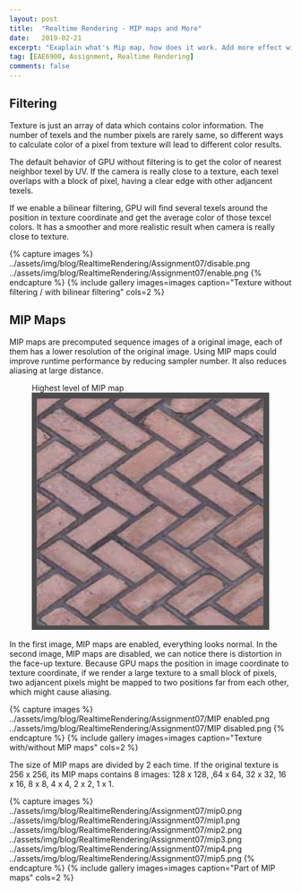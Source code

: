 ```yaml
---
layout: post
title:  "Realtime Rendering - MIP maps and More"
date:   2019-02-21
excerpt: "Exaplain what's Mip map, how does it work. Add more effect with texture UV and alpha value."
tag: [EAE6900, Assignment, Realtime Rendering]
comments: false
---
```


## Filtering
Texture is just an array of data which contains color information. The number of texels and the number pixels are rarely same, so different ways to calculate color of a pixel from texture will lead to different color results. 

The default behavior of GPU without filtering is to get the color of nearest neighbor texel by UV. If the camera is really close to a texture, each texel overlaps with a block of pixel, having a clear edge with other adjancent texels.

If we enable a bilinear filtering, GPU will find several texels around the position in texture coordinate and get the average color of those texcel colors. It has a smoother and more realistic result when camera is really close to texture.

{% capture images %}
    ../assets/img/blog/RealtimeRendering/Assignment07/disable.png
    ../assets/img/blog/RealtimeRendering/Assignment07/enable.png
{% endcapture %}
{% include gallery images=images caption="Texture without filtering / with bilinear filtering" cols=2 %}


## MIP Maps
MIP maps are precomputed sequence images of a original image, each of them has a lower resolution of the original image. Using MIP maps could improve runtime performance by reducing sampler number. It also reduces aliasing at large distance.

<figure>
Highest level of MIP map
	<a href="../assets/img/blog/RealtimeRendering/Assignment07/high MIP.png"><img src="../assets/img/blog/RealtimeRendering/Assignment07/high MIP.png"></a>
</figure>

In the first image, MIP maps are enabled, everything looks normal. In the second image, MIP maps are disabled, we can notice there is distortion in the face-up texture. Because GPU maps the position in image coordinate to texture coordinate, if we render a large texture to a small block of pixels, two adjancent pixels might be mapped to two positions far from each other, which might cause aliasing. 

{% capture images %}
    ../assets/img/blog/RealtimeRendering/Assignment07/MIP enabled.png
    ../assets/img/blog/RealtimeRendering/Assignment07/MIP disabled.png
{% endcapture %}
{% include gallery images=images caption="Texture with/without MIP maps" cols=2 %}

The size of MIP maps are divided by 2 each time. If the original texture is 256 x 256, its MIP maps contains 8 images:
128 x 128, ,64 x 64, 32 x 32, 16 x 16, 8 x 8, 4 x 4, 2 x 2, 1 x 1.

{% capture images %}
    ../assets/img/blog/RealtimeRendering/Assignment07/mip0.png
    ../assets/img/blog/RealtimeRendering/Assignment07/mip1.png
    ../assets/img/blog/RealtimeRendering/Assignment07/mip2.png
    ../assets/img/blog/RealtimeRendering/Assignment07/mip3.png
    ../assets/img/blog/RealtimeRendering/Assignment07/mip4.png
    ../assets/img/blog/RealtimeRendering/Assignment07/mip5.png
{% endcapture %}
{% include gallery images=images caption="Part of MIP maps" cols=2 %}
